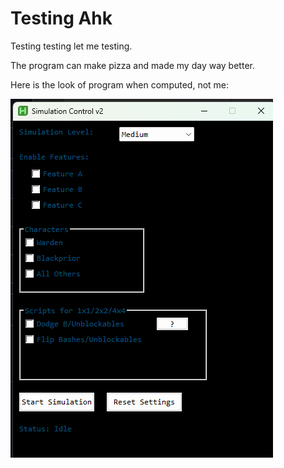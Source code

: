 # Testing Ahk

Testing testing let me testing.

The program can make pizza and made my day way better.

 Here is the look of program when computed, not me:

![Program looks](pictures/Testing-testing.png "eatable cake")
